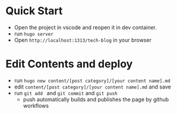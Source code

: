 # Quick Start

- Open the project in vscode and reopen it in dev container.
- run `hugo server`
- Open `http://localhost:1313/tech-blog` in your browser

# Edit Contents and deploy

- run `hugo new content/[post category]/[your content name].md`
- edit `content/[post category]/[your content name].md` and save
- run `git add ` and `git commit` and `git push`
  - push automatically builds and publishes the page by github workflows
